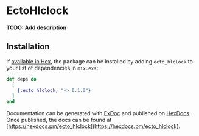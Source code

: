 # EctoHlclock

**TODO: Add description**

## Installation

If [available in Hex](https://hex.pm/docs/publish), the package can be installed
by adding `ecto_hlclock` to your list of dependencies in `mix.exs`:

```elixir
def deps do
  [
    {:ecto_hlclock, "~> 0.1.0"}
  ]
end
```

Documentation can be generated with [ExDoc](https://github.com/elixir-lang/ex_doc)
and published on [HexDocs](https://hexdocs.pm). Once published, the docs can
be found at [https://hexdocs.pm/ecto_hlclock](https://hexdocs.pm/ecto_hlclock).

